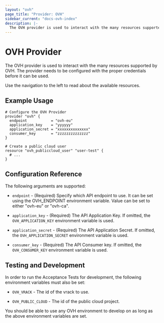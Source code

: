 ```yaml
---
layout: "ovh"
page_title: "Provider: OVH"
sidebar_current: "docs-ovh-index"
description: |-
  The OVH provider is used to interact with the many resources supported by OVH. The provider needs to be configured with the proper credentials before it can be used.
---
```


# OVH Provider

The OVH provider is used to interact with the
many resources supported by OVH. The provider needs to be configured
with the proper credentials before it can be used.

Use the navigation to the left to read about the available resources.

## Example Usage

```
# Configure the OVH Provider
provider "ovh" {
  endpoint           = "ovh-eu"
  application_key    = "yyyyyy"
  application_secret = "xxxxxxxxxxxxxx"
  consumer_key       = "zzzzzzzzzzzzzz"
}

# Create a public cloud user
resource "ovh_publiccloud_user" "user-test" {
  # ...
}
```

## Configuration Reference

The following arguments are supported:

* `endpoint` - (Required) Specify which API  endpoint to use.
  It can be set using the OVH_ENDPOINT environment
  variable. Value can be set to either "ovh-eu" or "ovh-ca".

* `application_key` - (Required) The API Application Key. If omitted,
  the `OVH_APPLICATION_KEY` environment variable is used.

* `application_secret` - (Required) The API Application Secret. If omitted,
  the `OVH_APPLICATION_SECRET` environment variable is used.

* `consumer_key` - (Required) The API Consumer key. If omitted,
  the `OVH_CONSUMER_KEY` environment variable is used.


## Testing and Development

In order to run the Acceptance Tests for development, the following environment
variables must also be set:

* `OVH_VRACK` - The id of the vrack to use.

* `OVH_PUBLIC_CLOUD` - The id of the public cloud project.

You should be able to use any OVH environment to develop on as long as the
above environment variables are set.
